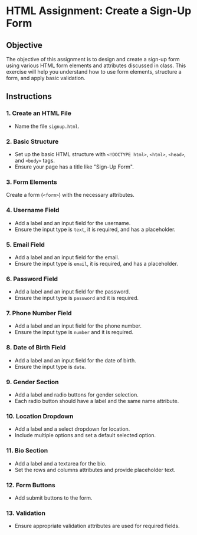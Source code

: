 # HTML Assignment: Create a Sign-Up Form

## Objective

The objective of this assignment is to design and create a sign-up form using various HTML form elements and attributes discussed in class. This exercise will help you understand how to use form elements, structure a form, and apply basic validation.

## Instructions

### 1. Create an HTML File

- Name the file `signup.html`.

### 2. Basic Structure

- Set up the basic HTML structure with `<!DOCTYPE html>`, `<html>`, `<head>`, and `<body>` tags.
- Ensure your page has a title like "Sign-Up Form".

### 3. Form Elements

Create a form (`<form>`) with the necessary attributes.

### 4. Username Field

- Add a label and an input field for the username.
- Ensure the input type is `text`, it is required, and has a placeholder.

### 5. Email Field

- Add a label and an input field for the email.
- Ensure the input type is `email`, it is required, and has a placeholder.

### 6. Password Field

- Add a label and an input field for the password.
- Ensure the input type is `password` and it is required.

### 7. Phone Number Field

- Add a label and an input field for the phone number.
- Ensure the input type is `number` and it is required.

### 8. Date of Birth Field

- Add a label and an input field for the date of birth.
- Ensure the input type is `date`.

### 9. Gender Section

- Add a label and radio buttons for gender selection.
- Each radio button should have a label and the same name attribute.

### 10. Location Dropdown

- Add a label and a select dropdown for location.
- Include multiple options and set a default selected option.

### 11. Bio Section

- Add a label and a textarea for the bio.
- Set the rows and columns attributes and provide placeholder text.

### 12. Form Buttons

- Add submit buttons to the form.

### 13. Validation

- Ensure appropriate validation attributes are used for required fields.
